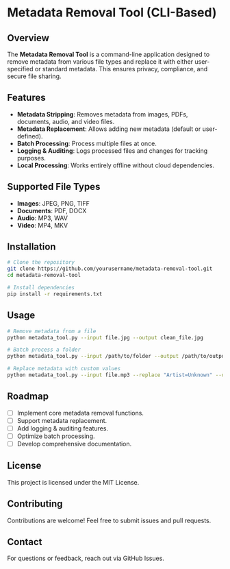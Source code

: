 # Metadata Removal Tool (CLI-Based)

## Overview
The **Metadata Removal Tool** is a command-line application designed to remove metadata from various file types and replace it with either user-specified or standard metadata. This ensures privacy, compliance, and secure file sharing.

## Features
- **Metadata Stripping**: Removes metadata from images, PDFs, documents, audio, and video files.
- **Metadata Replacement**: Allows adding new metadata (default or user-defined).
- **Batch Processing**: Process multiple files at once.
- **Logging & Auditing**: Logs processed files and changes for tracking purposes.
- **Local Processing**: Works entirely offline without cloud dependencies.

## Supported File Types
- **Images**: JPEG, PNG, TIFF
- **Documents**: PDF, DOCX
- **Audio**: MP3, WAV
- **Video**: MP4, MKV

## Installation
```bash
# Clone the repository
git clone https://github.com/yourusername/metadata-removal-tool.git
cd metadata-removal-tool

# Install dependencies
pip install -r requirements.txt
```

## Usage
```bash
# Remove metadata from a file
python metadata_tool.py --input file.jpg --output clean_file.jpg

# Batch process a folder
python metadata_tool.py --input /path/to/folder --output /path/to/output_folder

# Replace metadata with custom values
python metadata_tool.py --input file.mp3 --replace "Artist=Unknown" --output cleaned_file.mp3
```

## Roadmap
- [ ] Implement core metadata removal functions.
- [ ] Support metadata replacement.
- [ ] Add logging & auditing features.
- [ ] Optimize batch processing.
- [ ] Develop comprehensive documentation.

## License
This project is licensed under the MIT License.

## Contributing
Contributions are welcome! Feel free to submit issues and pull requests.

## Contact
For questions or feedback, reach out via GitHub Issues.

